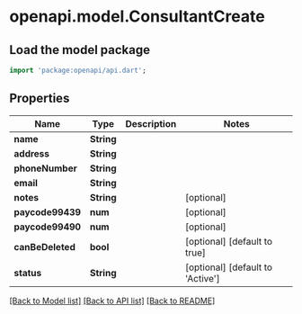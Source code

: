 # openapi.model.ConsultantCreate

## Load the model package
```dart
import 'package:openapi/api.dart';
```

## Properties
Name | Type | Description | Notes
------------ | ------------- | ------------- | -------------
**name** | **String** |  | 
**address** | **String** |  | 
**phoneNumber** | **String** |  | 
**email** | **String** |  | 
**notes** | **String** |  | [optional] 
**paycode99439** | **num** |  | [optional] 
**paycode99490** | **num** |  | [optional] 
**canBeDeleted** | **bool** |  | [optional] [default to true]
**status** | **String** |  | [optional] [default to 'Active']

[[Back to Model list]](../README.md#documentation-for-models) [[Back to API list]](../README.md#documentation-for-api-endpoints) [[Back to README]](../README.md)


